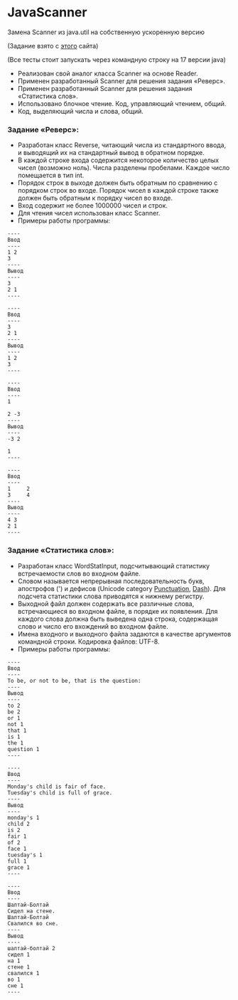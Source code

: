 # JavaScanner
Замена Scanner из java.util на собственную ускоренную версию

(Задание взято с [этого](https://www.kgeorgiy.info/courses/prog-intro/homeworks.html) сайта)

(Все тесты стоит запускать через командную строку на 17 версии java)


* Реализован свой аналог класса Scanner на основе Reader.
* Применен разработанный Scanner для решения задания «Реверс».
* Применен разработанный Scanner для решения задания «Статистика слов».
* Использовано блочное чтение. Код, управляющий чтением, общий.
* Код, выделяющий числа и слова, общий.

### Задание «Реверс»:
* Разработан класс Reverse, читающий числа из стандартного ввода, и выводящий их на стандартный вывод в обратном порядке.
* В каждой строке входа содержится некоторое количество целых чисел (возможно ноль). Числа разделены пробелами. Каждое число помещается в тип int.
* Порядок строк в выходе должен быть обратным по сравнению с порядком строк во входе. Порядок чисел в каждой строке также должен быть обратным к порядку чисел во входе.
* Вход содержит не более 1000000 чисел и строк.
* Для чтения чисел использован класс Scanner.
* Примеры работы программы:

```
----
Ввод 
----
1 2 
3 
----
Вывод 
----
3
2 1
----
```
```
----
Ввод
----
3
2 1
----
Вывод
----
1 2
3
----
```
```
----
Ввод
----
1

2 -3
----
Вывод
----
-3 2

1
----
```
```
----
Ввод
----
1     2
3     4
----
Вывод
----
4 3
2 1
----
```

### Задание «Статистика слов»:
* Разработан класс WordStatInput, подсчитывающий статистику встречаемости слов во входном файле.
* Словом называется непрерывная последовательность букв, апострофов (') и дефисов (Unicode category [Punctuation](https://docs.oracle.com/en/java/javase/17/docs/api/java.base/java/lang/Character.html#DASH_PUNCTUATION), [Dash](https://docs.oracle.com/en/java/javase/17/docs/api/java.base/java/lang/Character.html#DASH_PUNCTUATION)). Для подсчета статистики слова приводятся к нижнему регистру.
* Выходной файл должен содержать все различные слова, встречающиеся во входном файле, в порядке их появления. Для каждого слова должна быть выведена одна строка, содержащая слово и число его вхождений во входном файле.
* Имена входного и выходного файла задаются в качестве аргументов командной строки. Кодировка файлов: UTF-8.
* Примеры работы программы:
```
----
Ввод
----
To be, or not to be, that is the question:
----
Вывод
----
to 2
be 2
or 1
not 1
that 1
is 1
the 1
question 1
----
```
```
----
Ввод
----
Monday's child is fair of face.
Tuesday's child is full of grace.
----
Вывод
----
monday's 1
child 2
is 2
fair 1
of 2
face 1
tuesday's 1
full 1
grace 1
----
```
```
----
Ввод
----
Шалтай-Болтай
Сидел на стене.
Шалтай-Болтай
Свалился во сне.
----
Вывод
----
шалтай-болтай 2
сидел 1
на 1
стене 1
свалился 1
во 1
сне 1
----
```
